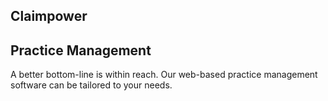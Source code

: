 ## Claimpower

## Practice Management

A better bottom-line is within reach. Our web-based practice management software can be tailored to your needs.
